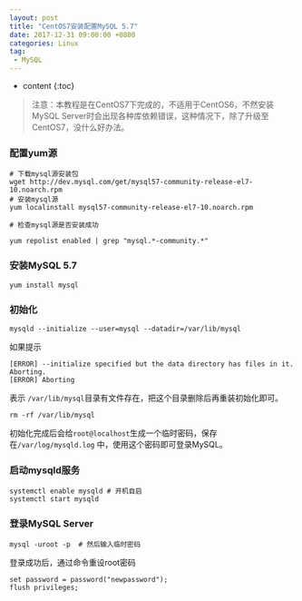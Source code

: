 ```yaml
---
layout: post
title: "CentOS7安装配置MySQL 5.7"
date: 2017-12-31 09:00:00 +0800 
categories: Linux
tag:
 - MySQL
---
```

* content
{:toc}

> 注意：本教程是在CentOS7下完成的，不适用于CentOS6，不然安装MySQL Server时会出现各种库依赖错误，这种情况下，除了升级至CentOS7，没什么好办法。

### 配置yum源

```shell
# 下载mysql源安装包
wget http://dev.mysql.com/get/mysql57-community-release-el7-10.noarch.rpm
# 安装mysql源
yum localinstall mysql57-community-release-el7-10.noarch.rpm

# 检查mysql源是否安装成功

yum repolist enabled | grep "mysql.*-community.*"
```

<!-- more -->

### 安装MySQL 5.7

```shell
yum install mysql
```

### 初始化

```shell
mysqld --initialize --user=mysql --datadir=/var/lib/mysql
```

如果提示 

```shell
[ERROR] --initialize specified but the data directory has files in it. Aborting.
[ERROR] Aborting
```

表示 `/var/lib/mysql`目录有文件存在，把这个目录删除后再重装初始化即可。

```shell
rm -rf /var/lib/mysql
```

初始化完成后会给`root@localhost`生成一个临时密码，保存在`/var/log/mysqld.log`
中，使用这个密码即可登录MySQL。


### 启动mysqld服务

```shell
systemctl enable mysqld # 开机自启
systemctl start mysqld
```

### 登录MySQL Server

```shell
mysql -uroot -p  # 然后输入临时密码

```

登录成功后，通过命令重设root密码

```shell
set password = password("newpassword");
flush privileges;
```

